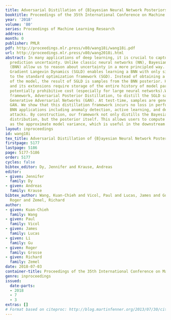```yaml
---
title: Adversarial Distillation of {B}ayesian Neural Network Posteriors
booktitle: Proceedings of the 35th International Conference on Machine Learning
year: '2018'
volume: '80'
series: Proceedings of Machine Learning Research
address: 
month: 0
publisher: PMLR
pdf: http://proceedings.mlr.press/v80/wang18i/wang18i.pdf
url: http://proceedings.mlr.press/v80/wang2018i.html
abstract: In many applications of deep learning, it is crucial to capture model and
  prediction uncertainty. Unlike classic neural networks (NN), Bayesian neural networks
  (BNN) allow us to reason about uncertainty in a more principled way. Stochastic
  Gradient Langevin Dynamics (SGLD) enables learning a BNN with only simple modifications
  to the standard optimization framework (SGD). Instead of obtaining a single point-estimate
  of the model, the result of SGLD is samples from the BNN posterior. However, SGLD
  and its extensions require storage of the entire history of model parameters, a
  potentially prohibitive cost (especially for large neural networks).We propose a
  framework, Adversarial Posterior Distillation, to distill the SGLD samples using
  Generative Adversarial Networks (GAN). At test-time, samples are generated by the
  GAN. We show that this distillation framework incurs no loss in performance on recent
  BNN applications including anomaly detection, active learning, and defense against
  attacks. By construction, our framework not only distills the Bayesian predictive
  distribution, but the posterior itself. This allows users to compute quantity such
  as the approximate model variance, which is useful in the downstream tasks.
layout: inproceedings
id: wang18i
tex_title: Adversarial Distillation of {B}ayesian Neural Network Posteriors
firstpage: 5177
lastpage: 5186
page: 5177-5186
order: 5177
cycles: false
bibtex_editor: Dy, Jennifer and Krause, Andreas
editor:
- given: Jennifer
  family: Dy
- given: Andreas
  family: Krause
bibtex_author: Wang, Kuan-Chieh and Vicol, Paul and Lucas, James and Gu, Li and Grosse,
  Roger and Zemel, Richard
author:
- given: Kuan-Chieh
  family: Wang
- given: Paul
  family: Vicol
- given: James
  family: Lucas
- given: Li
  family: Gu
- given: Roger
  family: Grosse
- given: Richard
  family: Zemel
date: 2018-07-03
container-title: Proceedings of the 35th International Conference on Machine Learning
genre: inproceedings
issued:
  date-parts:
  - 2018
  - 7
  - 3
extras: []
# Format based on citeproc: http://blog.martinfenner.org/2013/07/30/citeproc-yaml-for-bibliographies/
---
```

